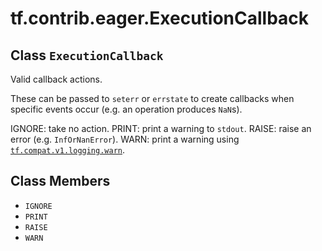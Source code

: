 <div itemscope itemtype="http://developers.google.com/ReferenceObject">
<meta itemprop="name" content="tf.contrib.eager.ExecutionCallback" />
<meta itemprop="path" content="Stable" />
<meta itemprop="property" content="IGNORE"/>
<meta itemprop="property" content="PRINT"/>
<meta itemprop="property" content="RAISE"/>
<meta itemprop="property" content="WARN"/>
</div>

# tf.contrib.eager.ExecutionCallback

## Class `ExecutionCallback`

Valid callback actions.



<!-- Placeholder for "Used in" -->

These can be passed to `seterr` or `errstate` to create callbacks when
specific events occur (e.g. an operation produces `NaN`s).

IGNORE: take no action.
PRINT:  print a warning to `stdout`.
RAISE:  raise an error (e.g. `InfOrNanError`).
WARN:   print a warning using <a href="../../../tf/logging/warn.md"><code>tf.compat.v1.logging.warn</code></a>.

## Class Members

* `IGNORE` <a id="IGNORE"></a>
* `PRINT` <a id="PRINT"></a>
* `RAISE` <a id="RAISE"></a>
* `WARN` <a id="WARN"></a>

